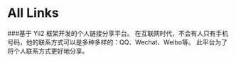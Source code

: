 All Links
============================
###基于 Yii2 框架开发的个人链接分享平台。
在互联网时代，不会有人只有手机号码，他的联系方式可以是多种多样的：QQ、Wechat、Weibo等。
此平台为了将个人联系方式更好地分享。
